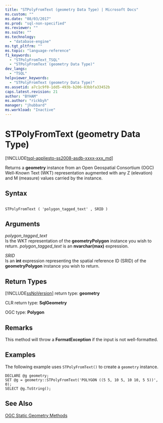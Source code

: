 ```yaml
---
title: "STPolyFromText (geometry Data Type) | Microsoft Docs"
ms.custom: ""
ms.date: "08/03/2017"
ms.prod: "sql-non-specified"
ms.reviewer: ""
ms.suite: ""
ms.technology: 
  - "database-engine"
ms.tgt_pltfrm: ""
ms.topic: "language-reference"
f1_keywords: 
  - "STPolyFromText_TSQL"
  - "STPolyFromText (geometry Data Type)"
dev_langs: 
  - "TSQL"
helpviewer_keywords: 
  - "STPolyFromText (geometry Data Type)"
ms.assetid: a7c1c9f0-1dd5-493b-b206-83bbfa33452b
caps.latest.revision: 21
author: "BYHAM"
ms.author: "rickbyh"
manager: "jhubbard"
ms.workload: "Inactive"
---
```

# STPolyFromText (geometry Data Type)
[!INCLUDE[tsql-appliesto-ss2008-asdb-xxxx-xxx_md](../../includes/tsql-appliesto-ss2008-asdb-xxxx-xxx-md.md)]

Returns a **geometry** instance from an Open Geospatial Consortium (OGC) Well-Known Text (WKT) representation augmented with any Z (elevation) and M (measure) values carried by the instance.
  
## Syntax  
  
```  
  
STPolyFromText ( 'polygon_tagged_text' , SRID )  
```  
  
## Arguments  
 *polygon_tagged_text*  
 Is the WKT representation of the **geometryPolygon** instance you wish to return. *polygon_tagged_text* is an **nvarchar(max)** expression.  
  
 *SRID*  
 Is an **int** expression representing the spatial reference ID (SRID) of the **geometryPolygon** instance you wish to return.  
  
## Return Types  
 [!INCLUDE[ssNoVersion](../../includes/ssnoversion-md.md)] return type: **geometry**  
  
 CLR return type: **SqlGeometry**  
  
 OGC type: **Polygon**  
  
## Remarks  
 This method will throw a **FormatException** if the input is not well-formatted.  
  
## Examples  
 The following example uses `STPolyFromText()` to create a `geometry` instance.  
  
```  
DECLARE @g geometry;   
SET @g = geometry::STPolyFromText('POLYGON ((5 5, 10 5, 10 10, 5 5))', 0);  
SELECT @g.ToString();  
```  
  
## See Also  
 [OGC Static Geometry Methods](../../t-sql/spatial-geometry/ogc-static-geometry-methods.md)  
  
  

